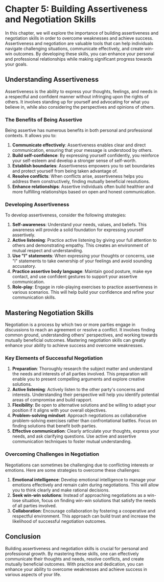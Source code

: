 Chapter 5: Building Assertiveness and Negotiation Skills
========================================================

In this chapter, we will explore the importance of building assertiveness and negotiation skills in order to overcome weaknesses and achieve success. Assertiveness and negotiation are valuable tools that can help individuals navigate challenging situations, communicate effectively, and create win-win outcomes. By developing these skills, you can enhance your personal and professional relationships while making significant progress towards your goals.

Understanding Assertiveness
---------------------------

Assertiveness is the ability to express your thoughts, feelings, and needs in a respectful and confident manner without infringing upon the rights of others. It involves standing up for yourself and advocating for what you believe in, while also considering the perspectives and opinions of others.

### The Benefits of Being Assertive

Being assertive has numerous benefits in both personal and professional contexts. It allows you to:

1. **Communicate effectively**: Assertiveness enables clear and direct communication, ensuring that your message is understood by others.
2. **Build self-confidence**: By expressing yourself confidently, you reinforce your self-esteem and develop a stronger sense of self-worth.
3. **Establish boundaries**: Assertiveness empowers you to set boundaries and protect yourself from being taken advantage of.
4. **Resolve conflicts**: When conflicts arise, assertiveness helps you address them constructively, finding mutually beneficial resolutions.
5. **Enhance relationships**: Assertive individuals often build healthier and more fulfilling relationships based on open and honest communication.

### Developing Assertiveness

To develop assertiveness, consider the following strategies:

1. **Self-awareness**: Understand your needs, values, and beliefs. This awareness will provide a solid foundation for expressing yourself assertively.
2. **Active listening**: Practice active listening by giving your full attention to others and demonstrating empathy. This creates an environment of mutual respect and understanding.
3. **Use "I" statements**: When expressing your thoughts or concerns, use "I" statements to take ownership of your feelings and avoid sounding accusatory.
4. **Practice assertive body language**: Maintain good posture, make eye contact, and use confident gestures to support your assertive communication.
5. **Role-play**: Engage in role-playing exercises to practice assertiveness in various scenarios. This will help build your confidence and refine your communication skills.

Mastering Negotiation Skills
----------------------------

Negotiation is a process by which two or more parties engage in discussions to reach an agreement or resolve a conflict. It involves finding common ground, understanding others' perspectives, and working towards mutually beneficial outcomes. Mastering negotiation skills can greatly enhance your ability to achieve success and overcome weaknesses.

### Key Elements of Successful Negotiation

1. **Preparation**: Thoroughly research the subject matter and understand the needs and interests of all parties involved. This preparation will enable you to present compelling arguments and explore creative solutions.
2. **Active listening**: Actively listen to the other party's concerns and interests. Understanding their perspective will help you identify potential areas of compromise and build rapport.
3. **Flexibility**: Be open to alternative solutions and be willing to adapt your position if it aligns with your overall objectives.
4. **Problem-solving mindset**: Approach negotiations as collaborative problem-solving exercises rather than confrontational battles. Focus on finding solutions that benefit both parties.
5. **Effective communication**: Clearly articulate your thoughts, express your needs, and ask clarifying questions. Use active and assertive communication techniques to foster mutual understanding.

### Overcoming Challenges in Negotiation

Negotiations can sometimes be challenging due to conflicting interests or emotions. Here are some strategies to overcome these challenges:

1. **Emotional intelligence**: Develop emotional intelligence to manage your emotions effectively and remain calm during negotiations. This will allow you to think clearly and make rational decisions.
2. **Seek win-win solutions**: Instead of approaching negotiations as a win-lose situation, focus on finding win-win solutions that satisfy the needs of all parties involved.
3. **Collaboration**: Encourage collaboration by fostering a cooperative and respectful environment. This approach can build trust and increase the likelihood of successful negotiation outcomes.

Conclusion
----------

Building assertiveness and negotiation skills is crucial for personal and professional growth. By mastering these skills, one can effectively communicate their thoughts and needs, resolve conflicts, and create mutually beneficial outcomes. With practice and dedication, you can enhance your ability to overcome weaknesses and achieve success in various aspects of your life.
